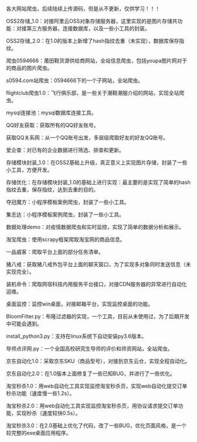 各大网站爬虫，后续陆续上传源码，但是从不更新，仅供学习！！！


OSS2存储_1.0：对接阿里云OSS对象存储服务器，这里实现的是图片存储共功能：对接第三方服务器，连接数据库，以及一些小工具的封装。

OSS2存储_2.0：在1.0的版本上新增了hash指纹去重（未实现），数据库保存指纹。

爬虫0594666：莆田鞋货源供给商网站，全站信息爬虫，包括youpa图片网对于的商品的图片爬虫。

s0594.com站爬虫：0594666下的一个子网站，全站爬虫。

flightclub爬虫1.0：飞行俱乐部，是一些关于潮鞋潮服介绍的网站，实现全站爬虫。

mysql连接池：mysql数据库连接工具。

QQ好友获取：获取所有的QQ好友账号。

获取QQ关系网：从一个QQ账号出发，多层级爬取好友的好友QQ账号。

爱企查：对已有的企业数据进行筛选、排查和更新。

存储模块封装_1.0：在OSS2基础上升级，真正意义上实现图片存储，封装了一些小工具，方便开发。

存储优化：在存储模块封装_1.0的基础上进行实现：最主要的是实现了简单的hash指纹去重，保存指纹，达到去重的目的。

夺冠魔方：小程序模板案例爬虫，封装了一些小工具。

集志达：小程序模板案例爬虫，封装了一些小工具。

数据处理demo：对疫情数据爬虫和实时监控，实现了简单的数据分析和展示。

淘宝爬虫：使用scrapy框架爬取淘宝网的商品信息。

一品威客：爬取平台上面的部分任务清单。

猪八戒：获取猪八戒外包平台上面的聊天窗口，为了实现多对象同时发送信息（未实现完全）。

装机命令：爬取网宿科技内用服务平台接口，对接CDN服务器的异常进行自动化运维。

桌面监控：监控win桌面，对接邮箱平台，实现监控桌面的功能。

BloomFilter.py：布隆过滤器的实现，一个工具，目前从未使用过，为了后期开发中可能会遇到。

install_python3.py：支持在linux系统下自动安装py3.6版本。

导师点评网.py：一个全国高校研究生导师的评价和师资网站，全站爬虫。

京东自动化1.0：采取京东SKU（商品型号），对接到京东云仓，实现全程自动化。

京东自动化2.0：在1.0版本上面修复了一些已知BUG，并进行了一些优化。

淘宝秒杀1.0：用web自动化工具实现监控淘宝秒杀页，实现web自动化提交订单秒杀功能（速度慢一些1.2s）。

淘宝秒杀2.0：用web自动化工具实现监控淘宝秒杀页，用协议请求提交订单功能，实现秒杀（速度较快0.5s）。

淘宝秒杀3.0：在2.0基础上优化了代码，改了一些BUG，优化页面风格，是一个较完整的exe桌面应用程序。






